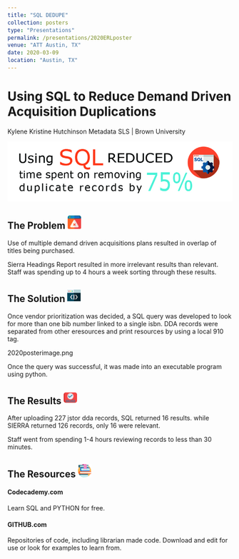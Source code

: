 ```yaml
---
title: "SQL DEDUPE"
collection: posters
type: "Presentations"
permalink: /presentations/2020ERLposter
venue: "ATT Austin, TX"
date: 2020-03-09
location: "Austin, TX"
---
```


Using SQL to Reduce Demand Driven Acquisition Duplications
====
Kylene Kristine Hutchinson  Metadata SLS | Brown University

![Using SQL reduced time spent on removing duplicate records by 75%](https://github.com/KyleneKristine/KyleneKristine.github.io/blob/master/_pages/_presentations/2020posterheader.jpg?raw=true "Using SQL reduced time spent on removing duplicate records by 75%")

The Problem <img src="https://github.com/KyleneKristine/KyleneKristine.github.io/blob/master/_pages/_presentations/problem.png" width="30" height="30">
---
Use of multiple demand driven acquisitions plans resulted in overlap of titles being purchased.

Sierra Headings Report resulted in more irrelevant results than relevant. Staff was spending up to 4 hours a week sorting through these results.

The Solution <img src="https://github.com/KyleneKristine/KyleneKristine.github.io/blob/master/_pages/_presentations/code (1).png" width="30" height="30">
---
Once vendor prioritization was decided, a SQL query was developed to look for more than one bib number linked to a single isbn. DDA records were separated from other eresources and print resources by using a local 910 tag. 

2020posterimage.png

Once the query was successful, it was made into an executable program using python.

The Results <img src="https://github.com/KyleneKristine/KyleneKristine.github.io/blob/master/_pages/_presentations/solved.png" width="30" height="30">
---
After uploading 227 jstor dda records, SQL returned 16 results. while SIERRA returned 126 records, only 16 were relevant.

Staff went from spending 1-4 hours reviewing records to less than 30 minutes.

The Resources <img src="https://github.com/KyleneKristine/KyleneKristine.github.io/blob/master/_pages/_presentations/book.png" width="30" height="30">
---
#### Codecademy.com
Learn SQL and PYTHON for free.

#### GITHUB.com
Repositories of code, including librarian made code. Download and edit for use or look for examples to learn from.

